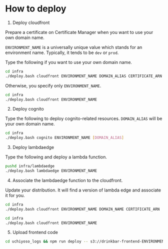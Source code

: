 # How to deploy

1. Deploy cloudfront

Prepare a certificate on Certificate Manager when you want to use your own domain name.

`ENVIRONMENT_NAME` is a universally unique value which stands for an environment name.
Typically, it tends to be `dev` or `prod`.

Type the following if you want to use your own domain name.

```bash
cd infra
./deploy.bash cloudfront ENVIRONMENT_NAME DOMAIN_ALIAS CERTIFICATE_ARN
```

Otherwise, you specify only `ENVIRONMENT_NAME`.

```bash
cd infra
./deploy.bash cloudfront ENVIRONMENT_NAME
```

2. Deploy cognito

Type the following to deploy cognito-related resources.
`DOMAIN_ALIAS` will be your own domain name.

```bash
cd infra
./deploy.bash cognito ENVIRONMENT_NAME [DOMAIN_ALIAS]
```

3. Deploy lambdaedge

Type the following and deploy a lambda function.

```bash
pushd infra/lambdaedge
./deploy.bash lambdaedge ENVIRONMENT_NAME
```

4. Associate the lambdaedge function to the cloudfront.

Update your distribution. It will find a version of lambda edge and associate it for you.

```bash
cd infra
./deploy.bash cloudfront ENVIRONMENT_NAME DOMAIN_NAME CERTIFICATE_ARN
```

```bash
cd infra
./deploy.bash cloudfront ENVIRONMENT_NAME
```

5. Upload frontend code

```bash
cd uchiyoso_logs && npm run deploy -- s3://drinkbar-frontend-ENVIRONMENT_NAME
```
